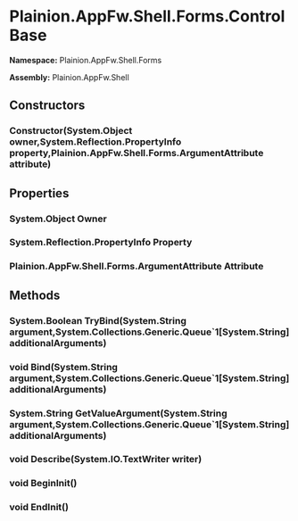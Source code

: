 
# Plainion.AppFw.Shell.Forms.ControlBase

**Namespace:** Plainion.AppFw.Shell.Forms

**Assembly:** Plainion.AppFw.Shell


## Constructors

### Constructor(System.Object owner,System.Reflection.PropertyInfo property,Plainion.AppFw.Shell.Forms.ArgumentAttribute attribute)


## Properties

### System.Object Owner

### System.Reflection.PropertyInfo Property

### Plainion.AppFw.Shell.Forms.ArgumentAttribute Attribute


## Methods

### System.Boolean TryBind(System.String argument,System.Collections.Generic.Queue`1[System.String] additionalArguments)

### void Bind(System.String argument,System.Collections.Generic.Queue`1[System.String] additionalArguments)

### System.String GetValueArgument(System.String argument,System.Collections.Generic.Queue`1[System.String] additionalArguments)

### void Describe(System.IO.TextWriter writer)

### void BeginInit()

### void EndInit()
